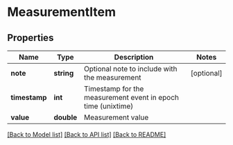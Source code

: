 # MeasurementItem

## Properties
Name | Type | Description | Notes
------------ | ------------- | ------------- | -------------
**note** | **string** | Optional note to include with the measurement | [optional] 
**timestamp** | **int** | Timestamp for the measurement event in epoch time (unixtime) | 
**value** | **double** | Measurement value | 

[[Back to Model list]](../../README.md#documentation-for-models) [[Back to API list]](../../README.md#documentation-for-api-endpoints) [[Back to README]](../../README.md)
